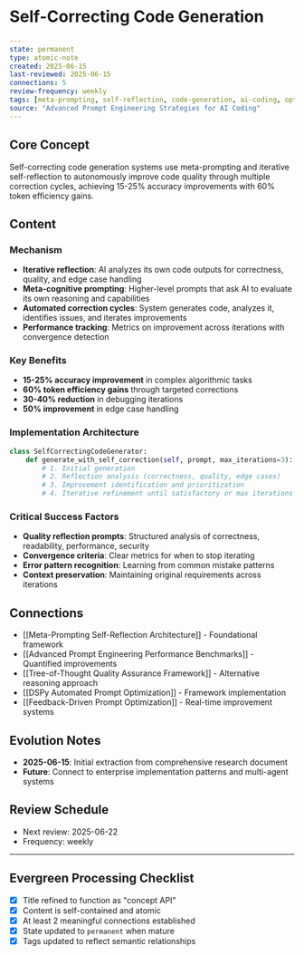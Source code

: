 # Self-Correcting Code Generation

```yaml
---
state: permanent
type: atomic-note
created: 2025-06-15
last-reviewed: 2025-06-15
connections: 5
review-frequency: weekly
tags: [meta-prompting, self-reflection, code-generation, ai-coding, optimization]
source: "Advanced Prompt Engineering Strategies for AI Coding"
---
```

## Core Concept

Self-correcting code generation systems use meta-prompting and iterative self-reflection to autonomously improve code quality through multiple correction cycles, achieving 15-25% accuracy improvements with 60% token efficiency gains.

## Content

### Mechanism
- **Iterative reflection**: AI analyzes its own code outputs for correctness, quality, and edge case handling
- **Meta-cognitive prompting**: Higher-level prompts that ask AI to evaluate its own reasoning and capabilities
- **Automated correction cycles**: System generates code, analyzes it, identifies issues, and iterates improvements
- **Performance tracking**: Metrics on improvement across iterations with convergence detection

### Key Benefits
- **15-25% accuracy improvement** in complex algorithmic tasks
- **60% token efficiency gains** through targeted corrections
- **30-40% reduction** in debugging iterations
- **50% improvement** in edge case handling

### Implementation Architecture
```python
class SelfCorrectingCodeGenerator:
    def generate_with_self_correction(self, prompt, max_iterations=3):
        # 1. Initial generation
        # 2. Reflection analysis (correctness, quality, edge cases)
        # 3. Improvement identification and prioritization
        # 4. Iterative refinement until satisfactory or max iterations
```

### Critical Success Factors
- **Quality reflection prompts**: Structured analysis of correctness, readability, performance, security
- **Convergence criteria**: Clear metrics for when to stop iterating
- **Error pattern recognition**: Learning from common mistake patterns
- **Context preservation**: Maintaining original requirements across iterations

## Connections

- [[Meta-Prompting Self-Reflection Architecture]] - Foundational framework
- [[Advanced Prompt Engineering Performance Benchmarks]] - Quantified improvements
- [[Tree-of-Thought Quality Assurance Framework]] - Alternative reasoning approach
- [[DSPy Automated Prompt Optimization]] - Framework implementation
- [[Feedback-Driven Prompt Optimization]] - Real-time improvement systems

## Evolution Notes

- **2025-06-15**: Initial extraction from comprehensive research document
- **Future**: Connect to enterprise implementation patterns and multi-agent systems

## Review Schedule

- Next review: 2025-06-22
- Frequency: weekly

---

## Evergreen Processing Checklist

- [x] Title refined to function as "concept API"
- [x] Content is self-contained and atomic
- [x] At least 2 meaningful connections established
- [x] State updated to `permanent` when mature
- [x] Tags updated to reflect semantic relationships